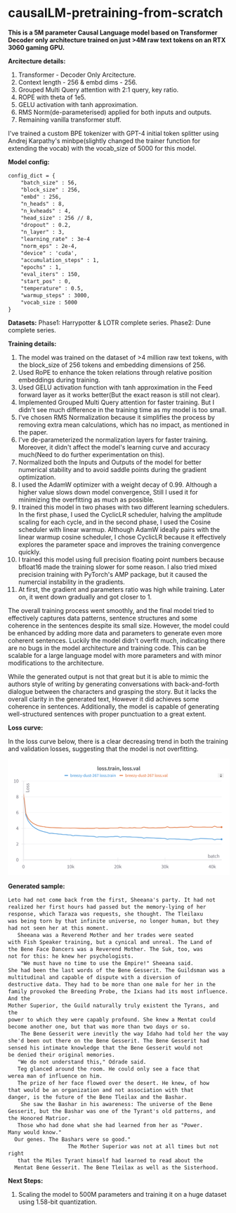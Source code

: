 # causalLM-pretraining-from-scratch

**This is a 5M parameter Causal Language model based on Transformer Decoder only architecture trained on just >4M raw text tokens on an RTX 3060 gaming GPU.**

**Arcitecture details:**
1. Transformer - Decoder Only Arcitecture.
2. Context length - 256 & embd dims - 256.
3. Grouped Multi Query attention with 2:1 query, key ratio.
4. ROPE with theta of 1e5.
5. GELU activation with tanh approximation.
6. RMS Norm(de-parameterised) applied for both inputs and outputs.
7. Remaining vanilla transformer stuff.

I've trained a custom BPE tokenizer with GPT-4 initial token splitter using Andrej Karpathy's minbpe(slightly changed the trainer function for extending the vocab) with the vocab_size of 5000 for this model.

**Model config:**

```
config_dict = {
    "batch_size" : 56,
    "block_size" : 256,
    "embd" : 256,
    "n_heads" : 8,
    "n_kvheads" : 4,
    "head_size" : 256 // 8,
    "dropout" : 0.2,
    "n_layer" : 3,
    "learning_rate" : 3e-4
    "norm_eps" : 2e-4,
    "device" : 'cuda',
    "accumulation_steps" : 1,
    "epochs" : 1,
    "eval_iters" : 150,
    "start_pos" : 0,
    "temperature" : 0.5,
    "warmup_steps" : 3000,
    "vocab_size : 5000
}
```

**Datasets:** Phase1: Harrypotter & LOTR complete series.
              Phase2: Dune complete series.

**Training details:**

1. The model was trained on the dataset of >4 million raw text tokens, with the block_size of 256 tokens and embedding dimensions of 256.
2. Used RoPE to enhance the token relations through relative position embeddings during training.
3. Used GELU activation function with tanh approximation in the Feed forward layer as it works better(But the exact reason is still not clear).
4. Implemented Grouped Multi Query attention for faster training. But I didn't see much difference in the training time as my model is too small.
5. I've chosen RMS Normalization because it simplifies the process by removing extra mean calculations, which has no impact, as mentioned in the paper.
6. I've de-parameterized the normalization layers for faster training. Moreover, it didn't affect the model's learning curve and accuracy much(Need to do further experimentation on this).
7. Normalized both the Inputs and Outputs of the model for better numerical stability and to avoid saddle points during the gradient optimization.
8. I used the AdamW optimizer with a weight decay of 0.99. Although a higher value slows down model convergence, Still I used it for minimizing the overfitting as much as possible.
9. I trained this model in two phases with two different learning schedulers. In the first phase, I used the CyclicLR scheduler, halving the amplitude scaling for each cycle, and in the second phase, I used the  Cosine scheduler with linear warmup. Although AdamW ideally pairs with the linear warmup cosine scheduler, I chose CyclicLR because it effectively explores the parameter space and improves the training convergence quickly.
10. I trained this model using full precision floating point numbers because bfloat16 made the training slower for some reason. I also tried mixed precision training with PyTorch's AMP package, but it caused the numercial instability in the gradients.
11. At first, the gradient and parameters ratio was high while training. Later on, it went down gradually and got closer to 1.

The overall training process went smoothly, and the final model tried to effectively captures data patterns, sentence structures and some coherence in the sentences despite its small size. However, the model could be enhanced by adding more data and parameters to generate even more coherent sentences. Luckily the model didn't overfit much, indicating there are no bugs in the model architecture and training code. This can be scalable for a large language model with more parameters and with minor modifications to the architecture.

While the generated output is not that great but it is able to mimic the authors style of writing by generating conversations with back-and-forth dialogue between the characters and grasping the story. But it lacks the overall clarity in the generated text, However it did achieves some coherence in sentences. Additionally, the model is capable of generating well-structured sentences with proper punctuation to a great extent.

**Loss curve:**

In the loss curve below, there is a clear decreasing trend in both the training and validation losses, suggesting that the model is not overfitting.

![Alt text](https://github.com/jagadeeshjr5/causalLM-pretraining-from-scratch/blob/6cdd9acf2881bd9c9c0e0d3dca407b66d2cf6fa9/phase1_loss_curve.png)

**Generated sample:**

```
Leto had not come back from the first, Sheeana's party. It had not
realized her first hours had passed but the memory-lying of her
response, which Taraza was requests, she thought. The Tleilaxu
was being torn by that infinite universe, no longer human, but they
had not seen her at this moment.
   Sheeana was a Reverend Mother and her trades were seated
with Fish Speaker training, but a cynical and unreal. The Land of
the Bene Face Dancers was a Reverend Mother. The Suk, too, was
not for this: he knew her psychologists.
    "We must have no time to use the Empire!" Sheeana said.
She had been the last words of the Bene Gesserit. The Guildsman was a
multitudinal and capable of dispute with a diversion of
destructive data. They had to be more than one male for her in the
family provoked the Breeding Probe, the Ixians had its most influence. And the
Mother Superior, the Guild naturally truly existent the Tyrans, and the
power to which they were capably profound. She knew a Mentat could
become another one, but that was more than two days or so.
    The Bene Gesserit were inevitly the way Idaho had told her the way
she'd been out there on the Bene Gesserit. The Bene Gesserit had
sensed his intimate knowledge that the Bene Gesserit would not
be denied their original memories.
   "We do not understand this," Odrade said.
   Teg glanced around the room. He could only see a face that
werea man of influence on him.
   The prize of her face flowed over the desert. He knew, of how
that would be an organization and not association with that
danger, is the future of the Bene Tleilax and the Bashar.
    She saw the Bashar in his awareness: The universe of the Bene
Gesserit, but the Bashar was one of the Tyrant's old patterns, and
the Honored Matrior.
   Those who had done what she had learned from her as "Power.
Many would know."
  Our genes. The Bashars were so good."
                   The Mother Superior was not at all times but not right
   that the Miles Tyrant himself had learned to read about the
  Mentat Bene Gesserit. The Bene Tleilax as well as the Sisterhood.
```

**Next Steps:**
1. Scaling the model to 500M parameters and training it on a huge dataset using 1.58-bit quantization.
